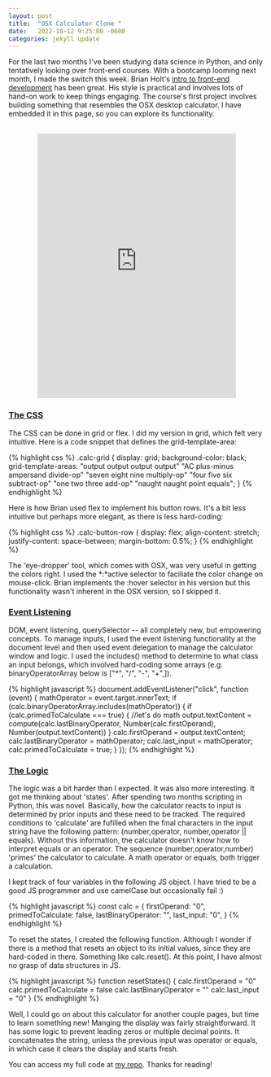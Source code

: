 ```yaml
---
layout: post
title:  "OSX Calculator Clone "
date:   2022-10-12 9:25:00 -0600
categories: jekyll update
---
```


For the last two months I've been studying data science in Python, and only tentatively looking over front-end courses. With a bootcamp looming next month, I made the switch this week. Brian Holt's [intro to front-end development](https://btholt.github.io/intro-to-web-dev-v2/intro) has been great. His style is practical and involves lots of hand-on work to keep things engaging. The course's first project involves building something that resembles the OSX desktop calculator. I have embedded it in this page, so you can explore its functionality. 

<p style="text-align:center"> <br>   
<iframe
  src="https://dlesky.github.io/frontEnd/index.html"
  style="width:390px; height:520px;border:none;"
></iframe>
</p>

<h3 style = 'text-align:left; text-decoration:underline'>The CSS</h3>

The CSS can be done in grid or flex. I did my version in grid, which felt very intuitive. Here is a code snippet that defines the grid-template-area:

{% highlight css %}
.calc-grid {
    display: grid;
    background-color: black;
    grid-template-areas:
        "output output output output"
        "AC plus-minus ampersand divide-op"
        "seven eight nine multiply-op"
        "four five six subtract-op"
        "one two three add-op"
        "naught naught point equals";
}
{% endhighlight %}

Here is how Brian used flex to implement his button rows. It's a bit less intuitive but perhaps more elegant, as there is less hard-coding:

{% highlight css %}
.calc-button-row {
  display: flex;
  align-content: stretch;
  justify-content: space-between;
  margin-bottom: 0.5%;
}
{% endhighlight %}

The 'eye-dropper' tool, which comes with OSX, was very useful in getting the colors right. I used the *:*active selector to faciliate the color change on mouse-click. Brian implements the :hover selector in his version but this functionality wasn't inherent in the OSX version, so I skipped it. 

<h3 style = 'text-align:left; text-decoration:underline'>Event Listening</h3>
DOM, event listening, querySelector -- all completely new, but empowering concepts. To manage inputs, I used the event listening functionality at the document level and then used event delegation to manage the calculator window and logic. I used the includes() method to determine to what class an input belongs, which involved hard-coding some arrays (e.g. binaryOperatorArray below is ["*", "/", "-", "+",]). 

{% highlight javascript %}
document.addEventListener("click", function (event) {
    mathOperator = event.target.innerText; 
    if (calc.binaryOperatorArray.includes(mathOperator)) { 
        if (calc.primedToCalculate === true) { //let's do math 
            output.textContent = compute(calc.lastBinaryOperator, Number(calc.firstOperand), Number(output.textContent))
        }
        calc.firstOperand = output.textContent;
        calc.lastBinaryOperator = mathOperator;
        calc.last_input = mathOperator;
        calc.primedToCalculate = true;
    }
});
{% endhighlight %}


<h3 style = 'text-align:left; text-decoration:underline'>The Logic</h3>
The logic was a bit harder than I expected. It was also more interesting. It got me thinking about 'states'. After spending two months scripting in Python, this was novel. Basically, how the calculator reacts to input is determined by prior inputs and these need to be tracked. 
The required conditions to 'calculate' are fufilled when the final characters in the input string have the following pattern: (number,operator, number,operator || equals). Without this information, the calculator doesn't know how to interpret equals or an operator. The sequence (number,operator,number) 'primes' the calculator to calculate. A math operator or equals, both trigger a calculation.

I kept track of four variables in the following JS object. I have tried to be a good JS programmer and use camelCase but occasionally fail :)


{% highlight javascript %}
const calc = {
    firstOperand: "0",
    primedToCalculate: false,
    lastBinaryOperator: "",
    last_input: "0",
}
{% endhighlight %}

To reset the states, I created the following function. Although I wonder if there is a method that resets an object to its initial values, since they are hard-coded in there. Something like calc.reset(). At this point, I have almost no grasp of data structures in JS. 

{% highlight javascript %}
function resetStates() {
    calc.firstOperand = "0"
    calc.primedToCalculate = false
    calc.lastBinaryOperator = ""
    calc.last_input = "0"
}
{% endhighlight %}

Well, I could go on about this calculator for another couple pages, but time to learn something new! Manging the display was fairly straightforward. It has some logic to prevent leading zeros or multiple decimal points. It concatenates the string, unless the previous input was operator or equals, in which case it clears the display and starts fresh.

You can access my full code at [my repo](https://github.com/dlesky/frontEnd).
Thanks for reading!
